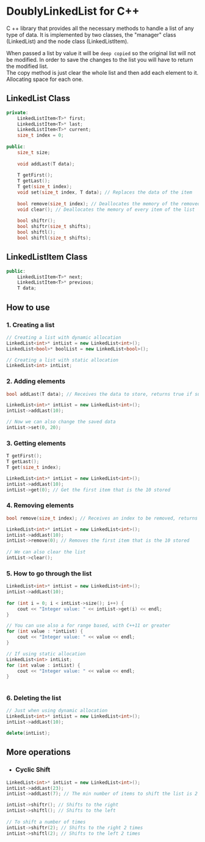 # DoublyLinkedList for C++
C ++ library that provides all the necessary methods to handle a list of any type of data. It is implemented by two classes, the "manager" class (LinkedList) and the node class (LinkedListItem).

When passed a list by value it will be `deep copied` so the original list will not be modified. In order to save the changes to the list you will have to return the modified list.  
The copy method is just clear the whole list and then add each element to it. Allocating space for each one.  

## LinkedList Class
```c++
private:
    LinkedListItem<T>* first;
    LinkedListItem<T>* last;
    LinkedListItem<T>* current;
    size_t index = 0;
    
public:
    size_t size;
    
    void addLast(T data);
    
    T getFirst();
    T getLast();
    T get(size_t index);
    void set(size_t index, T data); // Replaces the data of the item
    
    bool remove(size_t index); // Deallocates the memory of the removed item
    void clear(); // Deallocates the memory of every item of the list
    
    bool shiftr();
    bool shiftr(size_t shifts);
    bool shiftl();
    bool shiftl(size_t shifts);
```

## LinkedListItem Class
```c++
public:
    LinkedListItem<T>* next;
    LinkedListItem<T>* previous;
    T data;

```

## How to use

### 1. Creating a list
```c++
// Creating a list with dynamic allocation
LinkedList<int>* intList = new LinkedList<int>();
LinkedList<bool>* boolList = new LinkedList<bool>();

// Creating a list with static allocation
LinkedList<int> intList;
```
### 2. Adding elements
```c++
bool addLast(T data); // Receives the data to store, returns true if success

LinkedList<int>* intList = new LinkedList<int>();
intList->addLast(10);

// Now we can also change the saved data
intList->set(0, 20);
```
### 3. Getting elements
```c++
T getFirst();
T getLast();
T get(size_t index);

LinkedList<int>* intList = new LinkedList<int>();
intList->addLast(10);
intList->get(0); // Get the first item that is the 10 stored
```
### 4. Removing elements
```c++
bool remove(size_t index); // Receives an index to be removed, returns true if success

LinkedList<int>* intList = new LinkedList<int>();
intList->addLast(10);
intList->remove(0); // Removes the first item that is the 10 stored
    
// We can also clear the list
intList->clear();
```
### 5. How to go through the list
```c++
LinkedList<int>* intList = new LinkedList<int>();
intList->addLast(10);
    
for (int i = 0; i < intList->size(); i++) {
    cout << "Integer value: " << intList->get(i) << endl;
}

// You can use also a for range based, with C++11 or greater
for (int value : *intList) {
    cout << "Integer value: " << value << endl;
}

// If using static allocation
LinkedList<int> intList;
for (int value : intList) {
    cout << "Integer value: " << value << endl;
}
   
```
### 6. Deleting the list
```c++
// Just when using dynamic allocation
LinkedList<int>* intList = new LinkedList<int>();
intList->addLast(10);

delete(intList);
```
## More operations
- ###  Cyclic Shift
```c++
LinkedList<int>* intList = new LinkedList<int>();
intList->addLast(23);
intList->addLast(7); // The min number of items to shift the list is 2 

intList->shiftr(); // Shifts to the right
intList->shiftl(); // Shifts to the left
    
// To shift a number of times
intList->shiftr(2); // Shifts to the right 2 times
intList->shiftl(2); // Shifts to the left 2 times
```
